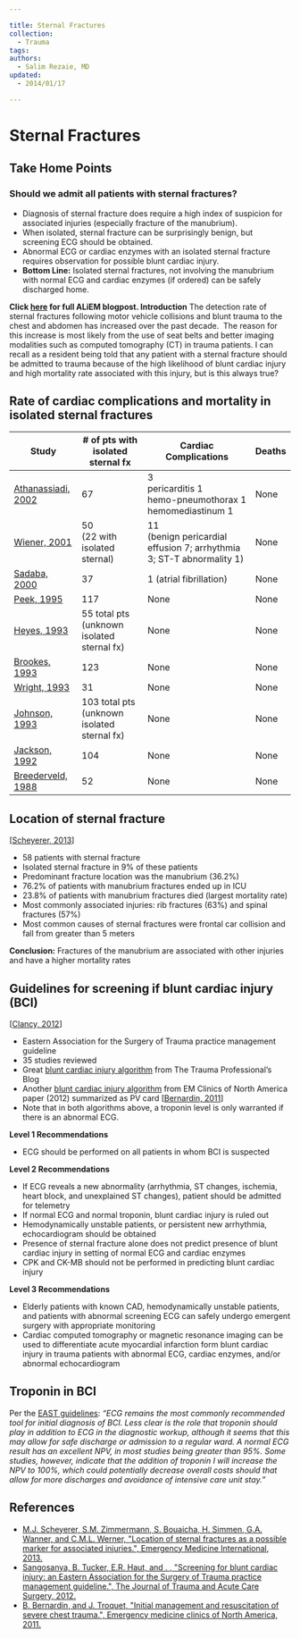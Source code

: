 ```yaml
---

title: Sternal Fractures
collection:
  - Trauma
tags:
authors:
  - Salim Rezaie, MD
updated:
  - 2014/01/17

---
```


# Sternal Fractures

## Take Home Points

### Should we admit all patients with sternal fractures?

-   Diagnosis of sternal fracture does require a high index of suspicion for associated injuries (especially fracture of the manubrium).
-   When isolated, sternal fracture can be surprisingly benign, but screening ECG should be obtained.
-   Abnormal ECG or cardiac enzymes with an isolated sternal fracture requires observation for possible blunt cardiac injury.
-   **Bottom Line:** Isolated sternal fractures, not involving the manubrium with normal ECG and cardiac enzymes (if ordered) can be safely discharged home.

**Click [here](http://academiclifeinem.com/should-admit-patients-sternal-fractures/) for full ALiEM blogpost.
Introduction**
The detection rate of sternal fractures following motor vehicle collisions and blunt trauma to the chest and abdomen has increased over the past decade.  The reason for this increase is most likely from the use of seat belts and better imaging modalities such as computed tomography (CT) in trauma patients. I can recall as a resident being told that any patient with a sternal fracture should be admitted to trauma because of the high likelihood of blunt cardiac injury and high mortality rate associated with this injury, but is this always true?

## Rate of cardiac complications and mortality in isolated sternal fractures


| Study   | \# of pts with isolated sternal fx | Cardiac Complications | Deaths  |
|---------|---------------------------|-----------------------|---------|
| [Athanassiadi, 2002](http://www.ncbi.nlm.nih.gov/pubmed/12181604) | 67  | 3 <br>pericarditis 1<br>hemo-pneumothorax 1<br>hemomediastinum 1 | None|
| [Wiener, 2001](http://www.ncbi.nlm.nih.gov/pubmed/11555798) | 50 <br>(22 with isolated sternal) | 11<br>(benign pericardial effusion 7; arrhythmia 3; ST-T abnormality 1) | None
| [Sadaba, 2000](http://europepmc.org/articles/PMC2503430/pdf/annrcse01625-0022.pdf) | 37 | 1 (atrial fibrillation) | None |
| [Peek, 1995](http://www.ncbi.nlm.nih.gov/pubmed/?term=7558258) | 117 | None | None |
| [Heyes, 1993](http://www.ncbi.nlm.nih.gov/pubmed/8505116) | 55 total pts (unknown isolated sternal fx) | None | None |
| [Brookes, 1993](http://www.ncbi.nlm.nih.gov/pubmed/8331712) | 123 | None | None |
| [Wright, 1993](http://www.ncbi.nlm.nih.gov/pubmed/8214842) | 31 | None | None |
| [Johnson, 1993](http://www.ncbi.nlm.nih.gov/pmc/articles/PMC1285920/) | 103 total pts (unknown isolated sternal fx) | None | None |
| [Jackson, 1992](http://www.ncbi.nlm.nih.gov/pubmed/1286906) | 104 | None | None |
| [Breederveld, 1988](http://www.ncbi.nlm.nih.gov/pubmed/3068582) | 52 | None | None |


## Location of sternal fracture

\[[Scheyerer, 2013](http://www.ncbi.nlm.nih.gov/pubmed/24324890)\]
-   58 patients with sternal fracture
-   Isolated sternal fracture in 9% of these patients
-   Predominant fracture location was the manubrium (36.2%)
-   76.2% of patients with manubrium fractures ended up in ICU
-   23.8% of patients with manubrium fractures died (largest mortality rate)
-   Most commonly associated injuries: rib fractures (63%) and spinal fractures (57%)
-   Most common causes of sternal fractures were frontal car collision and fall from greater than 5 meters

**Conclusion:** Fractures of the manubrium are associated with other injuries and have a higher mortality rates

## Guidelines for screening if blunt cardiac injury (BCI)

\[[Clancy, 2012](%20http://www.ncbi.nlm.nih.gov/pubmed/23114485)\]
-   Eastern Association for the Surgery of Trauma practice management guideline
-   35 studies reviewed
-   Great [blunt cardiac injury algorithm](http://www.regionstrauma.org/blogs/BCI-algorithm.pdf) from The Trauma Professional’s Blog 
-   Another [blunt cardiac injury algorithm](https://dl.dropboxusercontent.com/u/5247611/Blunt%20Cardiac%20Injury.pdf) from EM Clinics of North America paper (2012) summarized as PV card \[[Bernardin, 2011](http://www.ncbi.nlm.nih.gov/pubmed/22487111)\]
-   Note that in both algorithms above, a troponin level is only warranted if there is an abnormal ECG.

**Level 1 Recommendations**

-   ECG should be performed on all patients in whom BCI is suspected

**Level 2 Recommendations**

-   If ECG reveals a new abnormality (arrhythmia, ST changes, ischemia, heart block, and unexplained ST changes), patient should be admitted for telemetry
-   If normal ECG and normal troponin, blunt cardiac injury is ruled out
-   Hemodynamically unstable patients, or persistent new arrhythmia, echocardiogram should be obtained
-   Presence of sternal fracture alone does not predict presence of blunt cardiac injury in setting of normal ECG and cardiac enzymes
-   CPK and CK-MB should not be performed in predicting blunt cardiac injury

**Level 3 Recommendations**

-   Elderly patients with known CAD, hemodynamically unstable patients, and patients with abnormal screening ECG can safely undergo emergent surgery with appropriate monitoring
-   Cardiac computed tomography or magnetic resonance imaging can be used to differentiate acute myocardial infarction form blunt cardiac injury in trauma patients with abnormal ECG, cardiac enzymes, and/or abnormal echocardiogram 

## Troponin in BCI

Per the [EAST guidelines](http://www.east.org/resources/treatment-guidelines/blunt-cardiac-injury,-screening-for):
*“ECG remains the most commonly recommended tool for initial diagnosis of BCI. Less clear is the role that troponin should play in addition to ECG in the diagnostic workup, although it seems that this may allow for safe discharge or admission to a regular ward. A normal ECG result has an excellent NPV, in most studies being greater than 95%. Some studies, however, indicate that the addition of troponin I will increase the NPV to 100%, which could potentially decrease overall costs should that allow for more discharges and avoidance of intensive care unit stay.”*

## References

-   [M.J. Scheyerer, S.M. Zimmermann, S. Bouaicha, H. Simmen, G.A. Wanner, and C.M.L. Werner, "Location of sternal fractures as a possible marker for associated injuries.", Emergency Medicine International, 2013.](http://www.ncbi.nlm.nih.gov/pubmed/24324890)
-   [Sangosanya, B. Tucker, E.R. Haut, and . , "Screening for blunt cardiac injury: an Eastern Association for the Surgery of Trauma practice management guideline.", The Journal of Trauma and Acute Care Surgery, 2012.](http://www.ncbi.nlm.nih.gov/pubmed/23114485)
-   [B. Bernardin, and J. Troquet, "Initial management and resuscitation of severe chest trauma.", Emergency medicine clinics of North America, 2011.](http://www.ncbi.nlm.nih.gov/pubmed/22487111)
